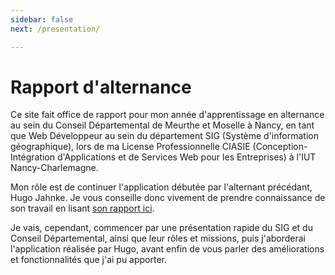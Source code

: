 ```yaml
---
sidebar: false
next: /presentation/

---
```


# Rapport d'alternance

Ce site fait office de rapport pour mon année d'apprentissage en alternance au sein du Conseil Départemental de Meurthe et Moselle à Nancy, en tant que Web Développeur au sein du département SIG (Système d'information géographique), lors de ma License Professionnelle CIASIE (Conception-Intégration d'Applications et de Services Web pour les Entreprises) à l'IUT Nancy-Charlemagne.

Mon rôle est de continuer l'application débutée par l'alternant précédant, Hugo Jahnke. Je vous conseille donc vivement de prendre connaissance de son travail en lisant [son rapport ici](https://alternance-hugo-jahnke.netlify.app/).

Je vais, cependant, commencer par une présentation rapide du SIG et du Conseil Départemental, ainsi que leur rôles et missions, puis j'aborderai l'application réalisée par Hugo, avant enfin de vous parler des améliorations et fonctionnalités que j'ai pu apporter.

